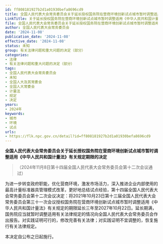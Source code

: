 ```yaml
---
id: ff808181927b2d1a01930befa8696cd9
title: 全国人民代表大会常务委员会关于延长授权国务院在营商环境创新试点城市暂时调整适用《中华人民共和国计量法》有关规定期限的决定
LinkTitle: 关于延长授权国务院在营商环境创新试点城市暂时调整适用《中华人民共和国计量法》有关规定期限的决定（2024）
file: 全国人民代表大会常务委员会关于延长授权国务院在营商环境创新试点城市暂时调整适用《中华人民共和国计量法》有关规定期限的决定_20241108_ff808181927b2d1a01930befa8696cd9.docx
author: 全国人民代表大会常务委员会
date: '2024-11-08'
publication_date: '2024-11-08'
effective_date: '2024-11-08'
status: 未知
group: 有关法律问题和重大问题的决定（部分）
categories:
- 法律
- 有关法律问题和重大问题的决定（部分）
tags:
- 全国人民代表大会常务委员会
- 未知
- 全国人大及其常委会
- 全国人大常委会
- 计量法
- 规定
- 决定
years:
- 2024年
keywords:
- 城市
- 环境
- 试点
urls:
- https://flk.npc.gov.cn/detail?id=ff808181927b2d1a01930befa8696cd9
---
```


**全国人民代表大会常务委员会关于延长授权国务院在营商环境创新试点城市暂时调整适用《中华人民共和国计量法》有关规定期限的决定**

> （2024年11月8日第十四届全国人民代表大会常务委员会第十二次会议通过）

为进一步转变政府职能，优化营商环境，激发市场活力，深入推进企业内部使用的最高计量标准器具管理模式改革，更好地总结试点经验，第十四届全国人民代表大会常务委员会第十二次会议决定：将2021年10月23日第十三届全国人民代表大会常务委员会第三十一次会议授权国务院在营商环境创新试点城市暂时调整适用《中华人民共和国计量法》有关规定的期限延长三年至2027年10月22日。延长期满，国务院应当就暂时调整适用有关法律规定的情况向全国人民代表大会常务委员会作出报告。对实践证明可行的，修改完善有关法律；对实践证明不宜调整的，恢复施行有关法律规定。

本决定自公布之日起施行。
